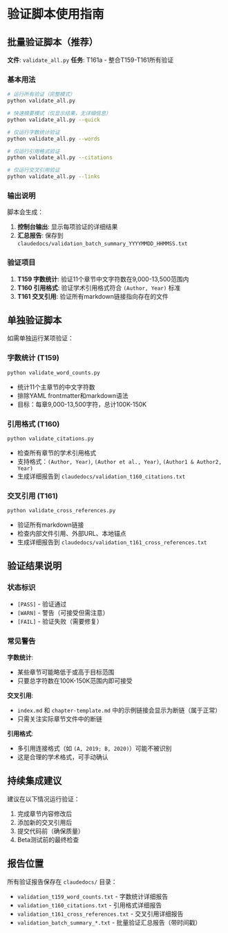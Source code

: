 # 验证脚本使用指南

## 批量验证脚本（推荐）

**文件**: `validate_all.py`
**任务**: T161a - 整合T159-T161所有验证

### 基本用法

```bash
# 运行所有验证（完整模式）
python validate_all.py

# 快速摘要模式（仅显示结果，无详细信息）
python validate_all.py --quick

# 仅运行字数统计验证
python validate_all.py --words

# 仅运行引用格式验证
python validate_all.py --citations

# 仅运行交叉引用验证
python validate_all.py --links
```

### 输出说明

脚本会生成：
1. **控制台输出**: 显示每项验证的详细结果
2. **汇总报告**: 保存到 `claudedocs/validation_batch_summary_YYYYMMDD_HHMMSS.txt`

### 验证项目

1. **T159 字数统计**: 验证11个章节中文字符数在9,000-13,500范围内
2. **T160 引用格式**: 验证学术引用格式符合 `(Author, Year)` 标准
3. **T161 交叉引用**: 验证所有markdown链接指向存在的文件

## 单独验证脚本

如需单独运行某项验证：

### 字数统计 (T159)
```bash
python validate_word_counts.py
```
- 统计11个主章节的中文字符数
- 排除YAML frontmatter和markdown语法
- 目标：每章9,000-13,500字符，总计100K-150K

### 引用格式 (T160)
```bash
python validate_citations.py
```
- 检查所有章节的学术引用格式
- 支持格式：`(Author, Year)`, `(Author et al., Year)`, `(Author1 & Author2, Year)`
- 生成详细报告到 `claudedocs/validation_t160_citations.txt`

### 交叉引用 (T161)
```bash
python validate_cross_references.py
```
- 验证所有markdown链接
- 检查内部文件引用、外部URL、本地锚点
- 生成详细报告到 `claudedocs/validation_t161_cross_references.txt`

## 验证结果说明

### 状态标识
- `[PASS]` - 验证通过
- `[WARN]` - 警告（可接受但需注意）
- `[FAIL]` - 验证失败（需要修复）

### 常见警告

**字数统计**:
- 某些章节可能略低于或高于目标范围
- 只要总字符数在100K-150K范围内即可接受

**交叉引用**:
- `index.md` 和 `chapter-template.md` 中的示例链接会显示为断链（属于正常）
- 只需关注实际章节文件中的断链

**引用格式**:
- 多引用连接格式（如 `(A, 2019; B, 2020)`）可能不被识别
- 这是合理的学术格式，可手动确认

## 持续集成建议

建议在以下情况运行验证：
1. 完成章节内容修改后
2. 添加新的交叉引用后
3. 提交代码前（确保质量）
4. Beta测试前的最终检查

## 报告位置

所有验证报告保存在 `claudedocs/` 目录：
- `validation_t159_word_counts.txt` - 字数统计详细报告
- `validation_t160_citations.txt` - 引用格式详细报告
- `validation_t161_cross_references.txt` - 交叉引用详细报告
- `validation_batch_summary_*.txt` - 批量验证汇总报告（带时间戳）
